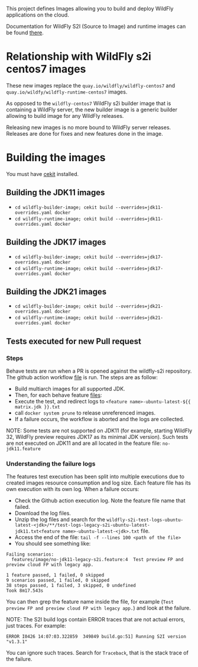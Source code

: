This project defines Images allowing you to build and deploy WildFly applications on the cloud.

Documentation for WildFly S2I (Source to Image) and runtime images can be found [there](https://docs.wildfly.org/wildfly-s2i/).

# Relationship with WildFly s2i centos7 images

These new images replace the `quay.io/wildfly/wildfly-centos7` and `quay.io/wildfy/wildfly-runtime-centos7` images.

As opposed to the `wildfly-centos7` WildFly s2i builder image that is containing a WildFly server, the new builder image 
is a generic builder allowing to build image for any WildFly releases.

Releasing new images is no more bound to WildFly server releases. Releases are done for fixes and new features done in the image.

# Building the images

You must have [cekit](https://github.com/cekit/cekit) installed.

## Building the JDK11 images

* `cd wildfly-builder-image; cekit build --overrides=jdk11-overrides.yaml docker`
* `cd wildfly-runtime-image; cekit build --overrides=jdk11-overrides.yaml docker`

## Building the JDK17 images

* `cd wildfly-builder-image; cekit build --overrides=jdk17-overrides.yaml docker`
* `cd wildfly-runtime-image; cekit build --overrides=jdk17-overrides.yaml docker`

## Building the JDK21 images

* `cd wildfly-builder-image; cekit build --overrides=jdk21-overrides.yaml docker`
* `cd wildfly-runtime-image; cekit build --overrides=jdk21-overrides.yaml docker`

## Tests executed for new Pull request

###  Steps

Behave tests are run when a PR is opened against the wildfly-s2i repository.
The github action workflow [file](https://github.com/wildfly/wildfly-s2i/blob/main/.github/workflows/main.yml) is run.
The steps are as follow:
* Build multiarch images for all supported JDK.
* Then, for each behave feature [files](https://github.com/wildfly/wildfly-s2i/tree/main/wildfly-builder-image/tests/features):
* Execute the test, and redirect logs to `<feature name>-ubuntu-latest-${{ matrix.jdk }}.txt`
* call `docker system prune` to release unreferenced images.
* If a failure occurs, the workflow is aborted and the logs are collected.

NOTE: Some tests are not supported on JDK11 (for example, starting WildFly 32, WildFly preview requires JDK17 as its minimal JDK version). Such tests 
are not executed on JDK11 and are all located in the feature file: `no-jdk11.feature`

### Understanding the failure logs

The features test execution has been split into multiple executions due to created images resource consumption and log size.
Each feature file has its own execution with its own log.
When a failure occurs:
* Check the Github action execution log. Note the feature file name that failed.
* Download the log files.
* Unzip the log files and search for the `wildfly-s2i-test-logs-ubuntu-latest-<jdk>/**/test-logs-legacy-s2i-ubuntu-latest-jdk11.txt<feature name>-ubuntu-latest-<jdk>.txt` file.
* Access the end of the file: `tail -f --lines 100 <path of the file>`
* You should see something like:
```
Failing scenarios:
  features/image/no-jdk11-legacy-s2i.feature:4  Test preview FP and preview cloud FP with legacy app.

1 feature passed, 1 failed, 0 skipped
9 scenarios passed, 1 failed, 0 skipped
38 steps passed, 1 failed, 3 skipped, 0 undefined
Took 8m17.543s
```
You can then grep the feature name inside the file, for example (`Test preview FP and preview cloud FP with legacy app.`) and look at the failure.

NOTE: The S2I build logs contain ERROR traces that are not actual errors, just traces. For example: 

`ERROR I0426 14:07:03.322859  349849 build.go:51] Running S2I version "v1.3.1"`

You can ignore such traces. Search for `Traceback`, that is the stack trace of the failure. 
